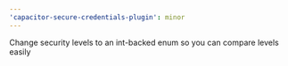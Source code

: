 ```yaml
---
'capacitor-secure-credentials-plugin': minor
---
```


Change security levels to an int-backed enum so you can compare levels easily

